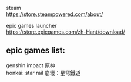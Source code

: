 steam  
https://store.steampowered.com/about/  

epic games launcher  
https://store.epicgames.com/zh-Hant/download/  

## epic games list:  
genshin impact 原神  
honkai: star rail 崩壞：星穹鐵道  
